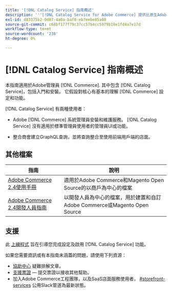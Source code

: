 ```yaml
---
title: '[!DNL Catalog Service] 指南概述'
description: '''[!DNL Catalog Service for Adobe Commerce] 提供比原生Adobe Commerce GraphQL查詢更快擷取「產品顯示頁面」和「產品清單頁面」內容的方法。'
exl-id: d83375b2-0d87-4a0a-baf8-eb7eebe85a80
source-git-commit: c68bf177f79c37cc57b4cc5979b18e1fd4a7e17d
workflow-type: tm+mt
source-wordcount: '238'
ht-degree: 0%

---
```


# [!DNL Catalog Service] 指南概述

本指南適用於Adobe管理員 [!DNL Commerce]. 其中包含 [!DNL Catalog Service]，包括入門和安裝。 它假設對核心有基本的理解 [!DNL Commerce] 設定和功能。

[!DNL Catalog Service] 有兩種使用者：

* Adobe [!DNL Commerce] 系統管理員安裝和維護服務。 [!DNL Catalog Service] 沒有適用於標準管理員使用者的管理員UI或功能。

* 整合商會建立GraphQL查詢，並將查詢整合至使用前端用戶端的店面。

## 其他檔案

| 指南 | 說明 |
|------ | ----------- |
| [Adobe Commerce 2.4使用手冊](https://experienceleague.adobe.com/docs/commerce.html) | 適用於Adobe Commerce和Magento Open Source的以商戶為中心的檔案 |
| [Adobe Commerce 2.4開發人員指南](https://developer.adobe.com/commerce/docs) | 以開發人員為中心的檔案，用於建置和自訂Adobe Commerce或Magento Open Source |

## 支援

此 [上線程式](https://experienceleague.adobe.com/docs/commerce-merchant-services/catalog-service/installation.html) 旨在引導您完成設定及啟用 [!DNL Catalog Service] 功能。

如果您需要資訊或有本指南未涵蓋的問題，請使用下列資源：

* [協助中心](https://experienceleague.adobe.com/docs/commerce-knowledge-base/kb/overview.html) 疑難排解文章。
* [支援票證](https://experienceleague.adobe.com/docs/commerce-knowledge-base/kb/help-center-guide/magento-help-center-user-guide.html#submit-ticket)  — 提交票證以接收其他幫助。
* 加入Adobe Commerce工程團隊，以及SaaS店面服務使用者， [#storefront-services](https://magentocommeng.slack.com/archives/C03HVPG8RS4) 公用Slack管道為最新狀態。
